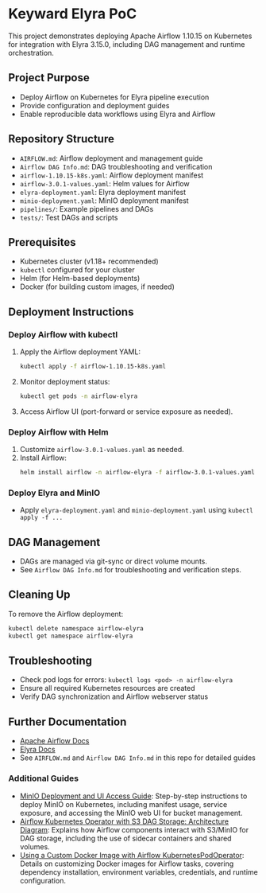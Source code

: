 # Keyward Elyra PoC

This project demonstrates deploying Apache Airflow 1.10.15 on Kubernetes for integration with Elyra 3.15.0, including DAG management and runtime orchestration.

## Project Purpose
- Deploy Airflow on Kubernetes for Elyra pipeline execution
- Provide configuration and deployment guides
- Enable reproducible data workflows using Elyra and Airflow

## Repository Structure
- `AIRFLOW.md`: Airflow deployment and management guide
- `Airflow DAG Info.md`: DAG troubleshooting and verification
- `airflow-1.10.15-k8s.yaml`: Airflow deployment manifest
- `airflow-3.0.1-values.yaml`: Helm values for Airflow
- `elyra-deployment.yaml`: Elyra deployment manifest
- `minio-deployment.yaml`: MinIO deployment manifest
- `pipelines/`: Example pipelines and DAGs
- `tests/`: Test DAGs and scripts

## Prerequisites
- Kubernetes cluster (v1.18+ recommended)
- `kubectl` configured for your cluster
- Helm (for Helm-based deployments)
- Docker (for building custom images, if needed)

## Deployment Instructions

### Deploy Airflow with kubectl
1. Apply the Airflow deployment YAML:
   ```bash
   kubectl apply -f airflow-1.10.15-k8s.yaml
   ```
2. Monitor deployment status:
   ```bash
   kubectl get pods -n airflow-elyra
   ```
3. Access Airflow UI (port-forward or service exposure as needed).

### Deploy Airflow with Helm
1. Customize `airflow-3.0.1-values.yaml` as needed.
2. Install Airflow:
   ```bash
   helm install airflow -n airflow-elyra -f airflow-3.0.1-values.yaml apache-airflow/airflow
   ```

### Deploy Elyra and MinIO
- Apply `elyra-deployment.yaml` and `minio-deployment.yaml` using `kubectl apply -f ...`

## DAG Management
- DAGs are managed via git-sync or direct volume mounts.
- See `Airflow DAG Info.md` for troubleshooting and verification steps.

## Cleaning Up
To remove the Airflow deployment:
```bash
kubectl delete namespace airflow-elyra
kubectl get namespace airflow-elyra
```

## Troubleshooting
- Check pod logs for errors: `kubectl logs <pod> -n airflow-elyra`
- Ensure all required Kubernetes resources are created
- Verify DAG synchronization and Airflow webserver status

## Further Documentation
- [Apache Airflow Docs](https://airflow.apache.org/docs/)
- [Elyra Docs](https://elyra.readthedocs.io/)
- See `AIRFLOW.md` and `Airflow DAG Info.md` in this repo for detailed guides

### Additional Guides
- [MinIO Deployment and UI Access Guide](minio-deployment.md): Step-by-step instructions to deploy MinIO on Kubernetes, including manifest usage, service exposure, and accessing the MinIO web UI for bucket management.
- [Airflow Kubernetes Operator with S3 DAG Storage: Architecture Diagram](airflow-k8s-s3-diagram.md): Explains how Airflow components interact with S3/MinIO for DAG storage, including the use of sidecar containers and shared volumes.
- [Using a Custom Docker Image with Airflow KubernetesPodOperator](airflow-custom-image-diagram.md): Details on customizing Docker images for Airflow tasks, covering dependency installation, environment variables, credentials, and runtime configuration.